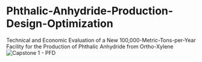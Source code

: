 # Phthalic-Anhydride-Production-Design-Optimization
Technical and Economic Evaluation of a New 100,000-Metric-Tons-per-Year Facility for the Production of Phthalic Anhydride from Ortho-Xylene
![Capstone 1 - PFD](https://user-images.githubusercontent.com/18060132/57508532-b612e880-72cf-11e9-93d0-106784ac9794.png)
